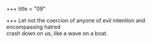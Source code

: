 +++
title = "09"

+++
Let not the coercion of anyone of evil intention and  
encompassing hatred  
crash down on us, like a wave on a boat.  
